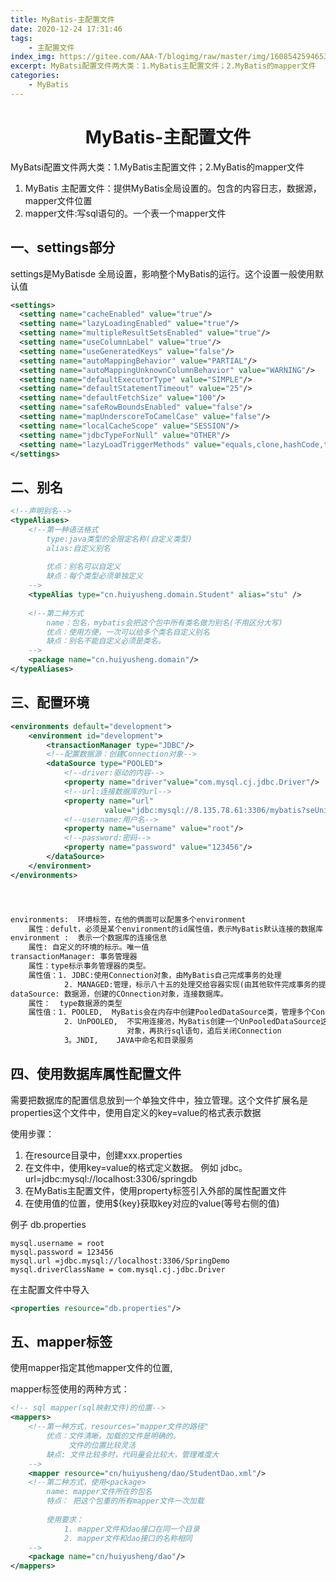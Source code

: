 ```yaml
---
title: MyBatis-主配置文件
date: 2020-12-24 17:31:46
tags:
    - 主配置文件
index_img: https://gitee.com/AAA-T/blogimg/raw/master/img/1608542594653.jpg
excerpt: MyBatsi配置文件两大类：1.MyBatis主配置文件；2.MyBatis的mapper文件
categories: 
    - MyBatis
---
```

# <center> MyBatis-主配置文件

MyBatsi配置文件两大类：1.MyBatis主配置文件；2.MyBatis的mapper文件
1. MyBatis 主配置文件：提供MyBatis全局设置的。包含的内容日志，数据源，mapper文件位置
2. mapper文件:写sql语句的。一个表一个mapper文件


## 一、settings部分

settings是MyBatisde 全局设置，影响整个MyBatis的运行。这个设置一般使用默认值

```xml
<settings>
  <setting name="cacheEnabled" value="true"/>
  <setting name="lazyLoadingEnabled" value="true"/>
  <setting name="multipleResultSetsEnabled" value="true"/>
  <setting name="useColumnLabel" value="true"/>
  <setting name="useGeneratedKeys" value="false"/>
  <setting name="autoMappingBehavior" value="PARTIAL"/>
  <setting name="autoMappingUnknownColumnBehavior" value="WARNING"/>
  <setting name="defaultExecutorType" value="SIMPLE"/>
  <setting name="defaultStatementTimeout" value="25"/>
  <setting name="defaultFetchSize" value="100"/>
  <setting name="safeRowBoundsEnabled" value="false"/>
  <setting name="mapUnderscoreToCamelCase" value="false"/>
  <setting name="localCacheScope" value="SESSION"/>
  <setting name="jdbcTypeForNull" value="OTHER"/>
  <setting name="lazyLoadTriggerMethods" value="equals,clone,hashCode,toString"/>
</settings>
```

## 二、别名
```xml
<!--声明别名-->
<typeAliases>
    <!--第一种语法格式
        type:java类型的全限定名称(自定义类型)
        alias:自定义别名
        
        优点：别名可以自定义
        缺点：每个类型必须单独定义
    -->
    <typeAlias type="cn.huiyusheng.domain.Student" alias="stu" />
    
    <!--第二种方式
        name：包名，mybatis会把这个包中所有类名做为别名(不用区分大写)
        优点：使用方便，一次可以给多个类名自定义别名
        缺点：别名不能自定义必须是类名。
    -->
    <package name="cn.huiyusheng.domain"/>
</typeAliases>
```

## 三、配置环境

```xml
<environments default="development">
    <environment id="development">
        <transactionManager type="JDBC"/>
        <!--配置数据源：创建Connection对象-->
        <dataSource type="POOLED">
            <!--driver:驱动的内容-->
            <property name="driver"value="com.mysql.cj.jdbc.Driver"/>
            <!--url:连接数据库的url-->
            <property name="url"
                     value="jdbc:mysql://8.135.78.61:3306/mybatis?seUnicode=true&amp;characterEncoding=utf-8"/>
            <!--username:用户名-->
            <property name="username" value="root"/>
            <!--password:密码-->
            <property name="password" value="123456"/>
        </dataSource>
    </environment>
</environments>




environments:  环境标签，在他的俩面可以配置多个environment
    属性：defult，必须是某个environment的id属性值，表示MyBatis默认连接的数据库 
environment :  表示一个数据库的连接信息
    属性: 自定义的环境的标示。唯一值
transactionManager: 事务管理器
    属性：type标示事务管理器的类型。
    属性值：1. JDBC:使用Connection对象，由MyBatis自己完成事务的处理
            2. MANAGED:管理，标示八十五的处理交给容器实现(由其他软件完成事务的提交，回滚)
dataSource: 数据源，创建的COnnection对象，连接数据库。
    属性：  type数据源的类型
    属性值：1. POOLED,  MyBatis会在内存中创建PooledDataSource类，管理多个Connection连接对象，使用的连接池。
            2. UnPOOLED,  不实用连接池，MyBatis创建一个UnPooledDataSource这个类，每次执行sql语句先创建Connection
                          对象，再执行sql语句，追后关闭Connection
            3。JNDI,    JAVA中命名和目录服务
```

## 四、使用数据库属性配置文件
需要把数据库的配置信息放到一个单独文件中，独立管理。这个文件扩展名是properties这个文件中，使用自定义的key=value的格式表示数据

使用步骤：
1. 在resource目录中，创建xxx.properties
2. 在文件中，使用key=value的格式定义数据。
    例如 jdbc。url=jdbc:mysql://localhost:3306/springdb
3. 在MyBatis主配置文件，使用property标签引入外部的属性配置文件
4. 在使用值的位置，使用${key}获取key对应的value(等号右侧的值)

例子
db.properties
```properties
mysql.username = root
mysql.password = 123456
mysql.url =jdbc.mysql://localhost:3306/SpringDemo
mysql.driverClassName = com.mysql.cj.jdbc.Driver
```

在主配置文件中导入
```xml
<properties resource="db.properties"/>
```
## 五、mapper标签

使用mapper指定其他mapper文件的位置,

mapper标签使用的两种方式：
```xml
<!-- sql mapper(sql映射文件)的位置-->
<mappers>
    <!--第一种方式，resources="mapper文件的路径"
        优点：文件清晰。加载的文件是明确的。
             文件的位置比较灵活
        缺点: 文件比较多时，代码量会比较大，管理难度大
    -->
    <mapper resource="cn/huiyusheng/dao/StudentDao.xml"/>
    <!--第二种方式，使用<package>
        name: mapper文件所在的包名
        特点： 把这个包重的所有mapper文件一次加载
        
        使用要求：
            1. mapper文件和dao接口在同一个目录
            2. mapper文件和dao接口的名称相同
    -->
    <package name="cn/huiyusheng/dao"/>
</mappers>
```

